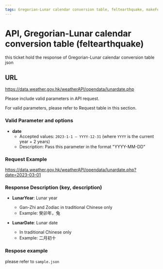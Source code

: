 ```yaml
---
tags: Gregorian-Lunar calendar conversion table, feltearthquake, makeFeltearthquakeRequest
---
```


# API, Gregorian-Lunar calendar conversion table (feltearthquake)

this ticket hold the response of  Gregorian-Lunar calendar conversion table json

## URL

<https://data.weather.gov.hk/weatherAPI/opendata/lunardate.php>

Please include valid parameters in API request.

For valid parameters, please refer to Request table in this section.

### Valid Parameter and options

* **date**
  * Accepted values: `2023-1-1 — YYYY-12-31` (where `YYYY` is the current year + 2 years)
  * Description: Pass this parameter in the format "YYYY-MM-DD"

### Request Example

<https://data.weather.gov.hk/weatherAPI/opendata/lunardate.php?date=2023-03-01>

### Response Description (key, description)

* **LunarYear**: Lunar year
  * Gan-Zhi and Zodiac in traditional Chinese only
  * Example: 癸卯年，兔

* **LunarDate**: Lunar date
  * In traditional Chinese only
  * Example: 二月初十

### Respose example

please refer to `sample.json`
